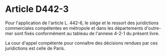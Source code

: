 # Article D442-3

Pour l'application de l'article L. 442-6, le siège et le ressort des juridictions commerciales compétentes en métropole et dans les départements d'outre-mer sont fixés conformément au tableau de l'annexe 4-2-1 du présent livre.

La cour d'appel compétente pour connaître des décisions rendues par ces juridictions est celle de Paris.
